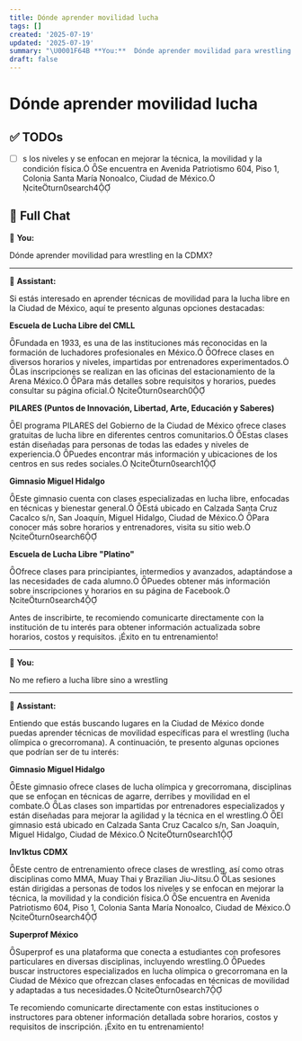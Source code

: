 ```yaml
---
title: Dónde aprender movilidad lucha
tags: []
created: '2025-07-19'
updated: '2025-07-19'
summary: "\U0001F64B **You:**  Dónde aprender movilidad para wrestling en la CDMX?"
draft: false
---
```


# Dónde aprender movilidad lucha

## ✅ TODOs
- [ ] s los niveles y se enfocan en mejorar la técnica, la movilidad y la condición física. Se encuentra en Avenida Patriotismo 604, Piso 1, Colonia Santa María Nonoalco, Ciudad de México. citeturn0search4

## 🧠 Full Chat

🙋 **You:**

Dónde aprender movilidad para wrestling en la CDMX?

---

🤖 **Assistant:**

Si estás interesado en aprender técnicas de movilidad para la lucha libre en la Ciudad de México, aquí te presento algunas opciones destacadas:

**Escuela de Lucha Libre del CMLL**

Fundada en 1933, es una de las instituciones más reconocidas en la formación de luchadores profesionales en México. Ofrece clases en diversos horarios y niveles, impartidas por entrenadores experimentados. Las inscripciones se realizan en las oficinas del estacionamiento de la Arena México. Para más detalles sobre requisitos y horarios, puedes consultar su página oficial. citeturn0search0

**PILARES (Puntos de Innovación, Libertad, Arte, Educación y Saberes)**

El programa PILARES del Gobierno de la Ciudad de México ofrece clases gratuitas de lucha libre en diferentes centros comunitarios. Estas clases están diseñadas para personas de todas las edades y niveles de experiencia. Puedes encontrar más información y ubicaciones de los centros en sus redes sociales. citeturn0search1

**Gimnasio Miguel Hidalgo**

Este gimnasio cuenta con clases especializadas en lucha libre, enfocadas en técnicas y bienestar general. Está ubicado en Calzada Santa Cruz Cacalco s/n, San Joaquín, Miguel Hidalgo, Ciudad de México. Para conocer más sobre horarios y entrenadores, visita su sitio web. citeturn0search6

**Escuela de Lucha Libre "Platino"**

Ofrece clases para principiantes, intermedios y avanzados, adaptándose a las necesidades de cada alumno. Puedes obtener más información sobre inscripciones y horarios en su página de Facebook. citeturn0search4

Antes de inscribirte, te recomiendo comunicarte directamente con la institución de tu interés para obtener información actualizada sobre horarios, costos y requisitos. ¡Éxito en tu entrenamiento!

---

🙋 **You:**

No me refiero a lucha libre sino a wrestling

---

🤖 **Assistant:**

Entiendo que estás buscando lugares en la Ciudad de México donde puedas aprender técnicas de movilidad específicas para el wrestling (lucha olímpica o grecorromana). A continuación, te presento algunas opciones que podrían ser de tu interés:

**Gimnasio Miguel Hidalgo**

Este gimnasio ofrece clases de lucha olímpica y grecorromana, disciplinas que se enfocan en técnicas de agarre, derribes y movilidad en el combate. Las clases son impartidas por entrenadores especializados y están diseñadas para mejorar la agilidad y la técnica en el wrestling. El gimnasio está ubicado en Calzada Santa Cruz Cacalco s/n, San Joaquín, Miguel Hidalgo, Ciudad de México. citeturn0search1

**Inv1ktus CDMX**

Este centro de entrenamiento ofrece clases de wrestling, así como otras disciplinas como MMA, Muay Thai y Brazilian Jiu-Jitsu. Las sesiones están dirigidas a personas de todos los niveles y se enfocan en mejorar la técnica, la movilidad y la condición física. Se encuentra en Avenida Patriotismo 604, Piso 1, Colonia Santa María Nonoalco, Ciudad de México. citeturn0search4

**Superprof México**

Superprof es una plataforma que conecta a estudiantes con profesores particulares en diversas disciplinas, incluyendo wrestling. Puedes buscar instructores especializados en lucha olímpica o grecorromana en la Ciudad de México que ofrezcan clases enfocadas en técnicas de movilidad y adaptadas a tus necesidades. citeturn0search7

Te recomiendo comunicarte directamente con estas instituciones o instructores para obtener información detallada sobre horarios, costos y requisitos de inscripción. ¡Éxito en tu entrenamiento!